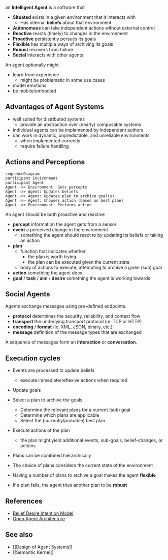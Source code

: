 an **Intelligent Agent** is a software that
- **Situated** exists in a given environment that it interacts with
	- Has internal **beliefs** about that environment
- **Autonomous** can take independent actions without external control
- **Reactive** reacts (timely) to changes in the environment
- **Proactive** persistently persues its goals
- **Flexible** has multiple ways of archiving its goals
- **Robust** recovers from failure
- **Social** interacts with other agents

An agent optionally might
- learn from experience 
	- might be problematic in some use cases
- model emotions
- be mobile/embodied

## Advantages of Agent Systems

- well suited for distributed systems
	- provide an abstraction over (nearly) composable systems
- individual agents can be implemented by independent authors
- can work in dynamic, unpredictable, and unreliable environments 
	- when implemented correctly
	- require failure handling

## Actions and Perceptions

```mermaid
sequenceDiagram
participant Environment
participant Agent
Agent ->> Environment: Gets percepts
Agent ->> Agent: Updates beliefs
Agent ->> Agent: Updates plan to archive goal(s)
Agent ->> Agent: Chooses action (based on best plan)
Agent ->> Environment: Performs action
```

An agent should be both proactive and reactive

- **percept** information the agent gets from a sensor
- **event** a perceived change in the environment
	- something the agent should react to by updating its beliefs or taking an action
- **plan**
	- function that indicates whether 
		- the plan is worth trying
		- the plan can be executed given the current state
	- body of actions to execute; attempting to archive a given (sub) goal
- **action** something the agent does
- **goal** / **task** / **aim** / **desire** something the agent is working towards

## Social Agents

Agents exchange messages using pre-defined endpoints.

- **protocol** determines the security, reliability, and context flow
- **transport** the underlying transport protocol (ie. TCP or HTTP)
- **encoding** / **format** (ie. XML, JSON, binary, etc.)
- **message** definition of the message types that are exchanged

A sequence of messages form an **interaction** or **conversation**.

## Execution cycles

- Events are processed to update beliefs
	- execute immediate/reflexive actions when required
- Update goals
- Select a plan to archive the goals
	- Determine the relevant plans for a current (sub) goal
	- Determine which plans are applicable
	- Select the (currently/probable) best plan
- Execute actions of the plan
	- the plan might yield additional events, sub-goals, belief-changes, or actions

- Plans can be combined hierarchically
- The choice of plans considers the current state of the environment
- Having a number of plans to archive a goal makes the agent **flexible**
- If a plan fails, the agent tries another plan to be **robust**

## References

- [Belief Desire Intention Model](https://en.wikipedia.org/wiki/Belief%E2%80%93desire%E2%80%93intention_software_model)
- [Open Agent Architecture](https://en.wikipedia.org/wiki/Open_Agent_Architecture)

## See also

- [[Design of Agent Systems]]
- [[Semantic Kernel]]